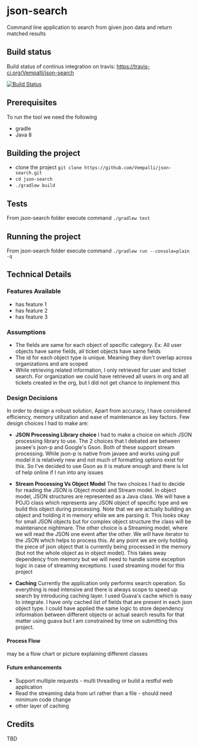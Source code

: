 # json-search
Command line application to search from given json data and return matched results

## Build status
Build status of continus integration on travis: https://travis-ci.org/Vempalli/json-search

[![Build Status](https://travis-ci.org/Vempalli/json-search.svg?branch=master)](https://travis-ci.org/Vempalli/json-search)

## Prerequisites
To run the tool we need the following

* gradle
* Java 8

## Building the project
* clone the project `git clone https://github.com/Vempalli/json-search.git`
* `cd json-search`
* `./gradlew build`

## Tests
From json-search folder execute command `./gradlew test`

## Running the project
From json-search folder execute command `./gradlew run --console=plain -q`

## Technical Details

### Features Available
* has feature 1
* has feature 2
* has feature 3

### Assumptions
* The fields are same for each object of specific category. Ex: All user objects have same fields, all ticket objects 
have same fields
* The id for each object type is unique. Meaning they don't overlap across organizations and are scoped
* While retrieving related information, I only retrieved for user and ticket search. For organization we could have retrieved
all users in org and all tickets created in the org, but I did not get chance to implement this

### Design Decisions
In order to design a robust solution, Apart from accuracy, I have considered efficiency, memory utilization and 
ease of maintenance as key factors. Few design choices I had to make are:

* **JSON Processing Library choice** I had to make a choice on which JSON processing library to use. The 2 choices that I debated 
are between javaee's json-p and Google's Gson. Both of these support stream processing. While json-p is native from javaee 
and works using pull model it is relatively new and not much of formatting options exist for this. So I've decided 
to use Gson as it is mature enough and there is lot of help online if I run into any issues

* **Stream Processing Vs Object Model** The two choices I had to decide for reading the JSON is Object model and Stream
model. In object model, JSON structures are represented as a Java class. We will have a POJO class which represents any
JSON object of specific type and we build this object during processing. Note that we are actually building an object
and holding it in memory while we are parsing it. This looks okay for small JSON objects but for complex object structure
the class will be maintenance nightmare.
The other choice is a Streaming model, where we will read the JSON one event after the other. We will have iterator to the
JSON which helps to process this. At any point we are only holding the piece of json object that is currently being processed
in the memory (but not the whole object as in object model). This takes away dependency from memory but we will need to
handle some exception logic in case of streaming exceptions.
I used streaming model for this project

* **Caching** Currently the application only performs search operation. So everything is read intensive and there is always
scope to speed up search by introducing caching layer. I used Guava's cache which is easy to integrate. I have only cached
list of fields that are present in each json object type. I could have applied the same logic to store dependency information
between different objects or actual search results for that matter using guava but I am constrained by time on submitting this project.

#### Process Flow
may be a flow chart or picture explaining different classes

#### Future enhancements
* Support multiple requests - multi threading or build a restful web application
* Read the streaming data from url rather than a file - should need minimum code change
* other layer of caching

## Credits
TBD